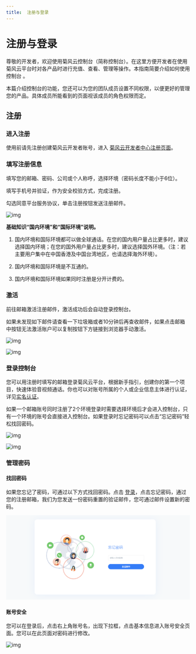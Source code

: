 ```yaml
---
title:  注册与登录
---
```

# 注册与登录

尊敬的开发者，欢迎使用菊风云控制台（简称控制台）。在这里方便开发者在使用菊风云平台时对各产品时进行充值、查看、管理等操作。本指南简要介绍如何使用控制台 。

本篇介绍控制台的功能，您还可以为您的团队成员设置不同权限，以便更好的管理您的产品。具体成员所能看到的页面视该成员的角色权限而定。

## 注册

### 进入注册

使用前请先注册创建菊风云开发者账号，进入 [菊风云开发者中心注册页面](https://developer.juphoon.com/signup)。

### 填写注册信息

填写您的邮箱、密码、公司或个人称呼，选择环境（密码长度不能小于6位）。

填写手机号并验证，作为安全校验方式，完成注册。

勾选同意平台服务协议，单击注册按钮发送注册邮件。

![img](https://developer.juphoon.com/style/images/document/portal/1.png)

**基础知识“国内环境”和“国际环境”说明。**

1. 国内环境和国际环境都可以做全球通话。在您的国内用户量占比更多时，建议选择国内环境；在您的国外用户量占比更多时，建议选择国外环境。（注：若主要用户集中在中国香港及中国台湾地区，也请选择海外环境）。

2. 国内环境和国际环境是不互通的。

3. 国内环境和国际环境如果同时注册是分开计费的。

### 激活

前往邮箱激活注册邮件，激活成功后会自动登录控制台。

如果未发现如下邮件请查看一下垃圾箱或者10分钟后再查收邮件，如果点击邮箱中按钮无法激活账户可以复制按钮下方链接到浏览器手动激活。

![img](https://developer.juphoon.com/style/images/document/portal/3.png)

![img](https://developer.juphoon.com/style/images/document/portal/4.png)

### 登录控制台

您可以用注册时填写的邮箱登录菊风云平台，根据新手指引，创建你的第一个项目，快速体验音视频通话。你也可以对账号所属的个人或企业信息主体进行认证，详见[实名认证](../02_实名认证)。

如果一个邮箱账号同时注册了2个环境登录时需要选择环境后才会进入控制台，只有一个环境的账号会直接进入控制台。如果登录时忘记密码可以点击“忘记密码”轻松找回密码。

![img](https://developer.juphoon.com/style/images/document/portal/5.png)

![img](https://developer.juphoon.com/style/images/document/portal/6.png)

### 管理密码

#### 找回密码

如果您忘记了密码，可通过以下方式找回密码。点击 [登录](https://developer.juphoon.com/signin)，点击忘记密码，通过您的注册邮箱，我们为您发送一份密码重置的验证邮件，您可通过邮件设置新的密码。

![img](../../../_images/password.png)

#### 账号安全

您可以在登录后，点击右上角账号名，出现下拉框，点击基本信息进入账号安全页面。您可以在此页面对密码进行修改。

![img](https://developer.juphoon.com/style/images/document/portal/m.png)
